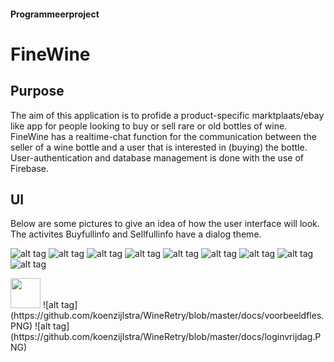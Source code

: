#### Programmeerproject
# FineWine

## Purpose
The aim of this application is to profide a product-specific marktplaats/ebay like app for people looking to buy or sell rare or old bottles of wine. FineWine has a realtime-chat function for the communication between the seller of a wine bottle and a user that is interested in (buying) the bottle. User-authentication and database management is done with the use of Firebase.

## UI
Below are some pictures to give an idea of how the user interface will look. The activites Buyfullinfo and Sellfullinfo have a dialog theme.

![alt tag](https://github.com/koenzijlstra/WineRetry/blob/master/docs/final1.PNG)
![alt tag](https://github.com/koenzijlstra/WineRetry/blob/master/docs/final2.PNG)
![alt tag](https://github.com/koenzijlstra/WineRetry/blob/master/docs/final3.PNG)
![alt tag](https://github.com/koenzijlstra/WineRetry/blob/master/docs/final4.PNG)
![alt tag](https://github.com/koenzijlstra/WineRetry/blob/master/docs/Final5.PNG)
![alt tag](https://github.com/koenzijlstra/WineRetry/blob/master/docs/final6.PNG)
![alt tag](https://github.com/koenzijlstra/WineRetry/blob/master/docs/final7.PNG)
![alt tag](https://github.com/koenzijlstra/WineRetry/blob/master/docs/final8.PNG)
![alt tag](https://github.com/koenzijlstra/WineRetry/blob/master/docs/final9.PNG)



<img src="https://github.com/koenzijlstra/WineRetry/blob/master/docs/For%20sale%2C%20dinsdagmiddag%2017.PNG" width="48">
![alt tag] (https://github.com/koenzijlstra/WineRetry/blob/master/docs/voorbeeldfles.PNG)
![alt tag](https://github.com/koenzijlstra/WineRetry/blob/master/docs/loginvrijdag.PNG)





